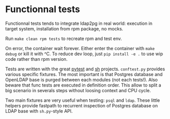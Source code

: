# Functionnal tests

Functionnal tests tends to integrate ldap2pg in real world: execution in target
system, installation from rpm package, no mocks.

Run `make clean rpm tests` to recreate rpm and test env.

On error, the container wait forever. Either enter the container with `make
debug` or kill it with ^C. To reduce dev loop, just `pip install -e .` to use
wip code rather than rpm version.

Tests are written with the great [pytest](https://doc.pytest.org)
and [sh](https://amoffat.github.io/sh/) projects. `conftest.py` provides various
specific fixtures. The most important is that Postgres database and OpenLDAP
base is purged between each modules (not each tests!). Also beware that func
tests are executed in definition order. This allow to split a big scenario in
severals steps without loosing context and CPU cycle.

Two main fixtures are very useful when testing: `psql` and `ldap`. These little
helpers provide fastpath to recurrent inspection of Postgres database on LDAP
base with `sh.py`-style API.
